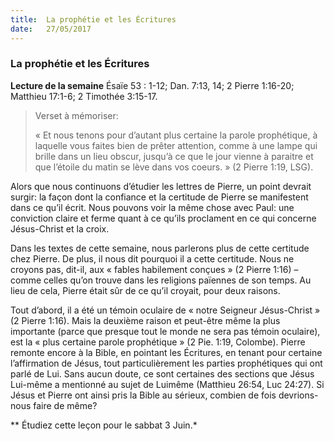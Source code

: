 ```yaml
---
title:  La prophétie et les Écritures
date:   27/05/2017
---
```


### La prophétie et les Écritures

**Lecture de la semaine** Ésaïe 53 : 1-12; Dan. 7:13, 14; 2 Pierre 1:16-20; Matthieu 17:1-6; 2 Timothée 3:15-17. 

><p>Verset à mémoriser:</p> 
>« Et nous tenons pour d’autant plus certaine la parole prophétique, à laquelle  vous faites bien de prêter attention, comme à une lampe qui brille dans un lieu obscur, jusqu’à ce que le jour  vienne à paraitre et que l’étoile du matin se lève dans vos coeurs. » (2 Pierre 1:19, LSG).

Alors que nous continuons d’étudier les lettres de Pierre, un point devrait surgir: la façon dont la confiance et la  certitude de Pierre se manifestent dans ce qu’il écrit. Nous pouvons voir la même chose avec Paul: une  conviction claire et ferme quant à ce qu’ils proclament en ce qui concerne Jésus-Christ et la croix. 

Dans les textes de cette semaine, nous parlerons plus de cette certitude chez Pierre. De plus, il nous dit  pourquoi il a cette certitude. Nous ne croyons pas, dit-il, aux « fables habilement conçues » (2 Pierre 1:16) – comme celles qu’on trouve dans les religions païennes de son temps. Au lieu de cela, Pierre était sûr de ce qu’il  croyait, pour deux raisons. 

Tout d’abord, il a été un témoin oculaire de « notre Seigneur Jésus-Christ » (2 Pierre 1:16). Mais la deuxième  raison et peut-être même la plus importante (parce que presque tout le monde ne sera pas témoin oculaire),  est la « plus certaine parole prophétique » (2 Pie. 1:19, Colombe). Pierre remonte encore à la Bible, en pointant  les Écritures, en tenant pour certaine l’affirmation de Jésus, tout particulièrement les parties prophétiques qui  ont parlé de Lui. Sans aucun doute, ce sont certaines des sections que Jésus Lui-même a mentionné au sujet de  Luimême (Matthieu 26:54, Luc 24:27). Si Jésus et Pierre ont ainsi pris la Bible au sérieux, combien de fois  devrions-nous faire de même? 

** Étudiez cette leçon pour le sabbat 3 Juin.*